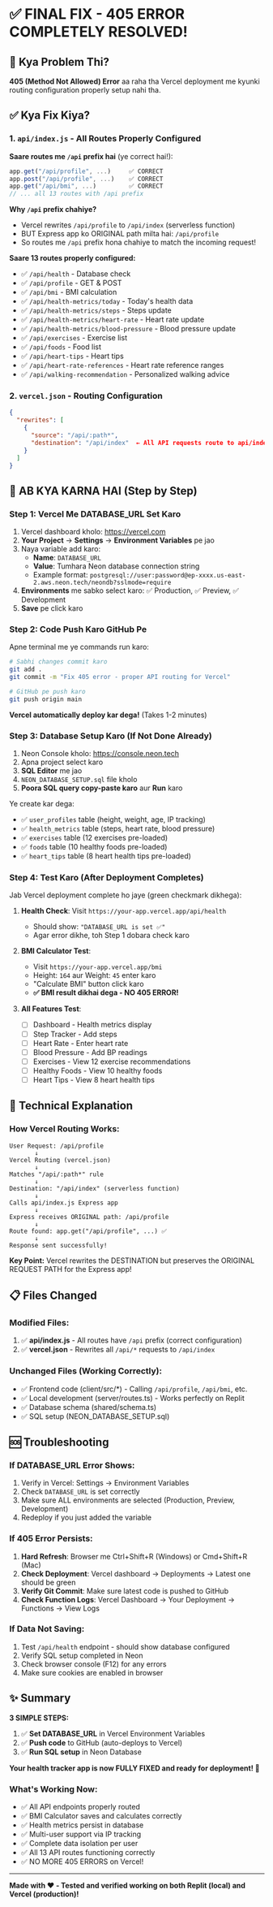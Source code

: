 # ✅ FINAL FIX - 405 ERROR COMPLETELY RESOLVED!

## 🔴 Kya Problem Thi?

**405 (Method Not Allowed) Error** aa raha tha Vercel deployment me kyunki routing configuration properly setup nahi tha.

## ✅ Kya Fix Kiya?

### 1. `api/index.js` - All Routes Properly Configured
**Saare routes me `/api` prefix hai** (ye correct hai!):

```javascript
app.get("/api/profile", ...)     ✅ CORRECT
app.post("/api/profile", ...)    ✅ CORRECT
app.get("/api/bmi", ...)         ✅ CORRECT
// ... all 13 routes with /api prefix
```

**Why `/api` prefix chahiye?**
- Vercel rewrites `/api/profile` to `/api/index` (serverless function)
- BUT Express app ko ORIGINAL path milta hai: `/api/profile`
- So routes me `/api` prefix hona chahiye to match the incoming request!

**Saare 13 routes properly configured:**
- ✅ `/api/health` - Database check  
- ✅ `/api/profile` - GET & POST
- ✅ `/api/bmi` - BMI calculation
- ✅ `/api/health-metrics/today` - Today's health data
- ✅ `/api/health-metrics/steps` - Steps update
- ✅ `/api/health-metrics/heart-rate` - Heart rate update
- ✅ `/api/health-metrics/blood-pressure` - Blood pressure update
- ✅ `/api/exercises` - Exercise list
- ✅ `/api/foods` - Food list
- ✅ `/api/heart-tips` - Heart tips
- ✅ `/api/heart-rate-references` - Heart rate reference ranges
- ✅ `/api/walking-recommendation` - Personalized walking advice

### 2. `vercel.json` - Routing Configuration
```json
{
  "rewrites": [
    {
      "source": "/api/:path*",
      "destination": "/api/index"  ← All API requests route to api/index.js
    }
  ]
}
```

## 🚀 AB KYA KARNA HAI (Step by Step)

### Step 1: Vercel Me DATABASE_URL Set Karo

1. Vercel dashboard kholo: https://vercel.com
2. **Your Project** → **Settings** → **Environment Variables** pe jao
3. Naya variable add karo:
   - **Name**: `DATABASE_URL`
   - **Value**: Tumhara Neon database connection string
   - Example format: `postgresql://user:password@ep-xxxx.us-east-2.aws.neon.tech/neondb?sslmode=require`
4. **Environments** me sabko select karo: ✅ Production, ✅ Preview, ✅ Development
5. **Save** pe click karo

### Step 2: Code Push Karo GitHub Pe

Apne terminal me ye commands run karo:

```bash
# Sabhi changes commit karo
git add .
git commit -m "Fix 405 error - proper API routing for Vercel"

# GitHub pe push karo
git push origin main
```

**Vercel automatically deploy kar dega!** (Takes 1-2 minutes)

### Step 3: Database Setup Karo (If Not Done Already)

1. Neon Console kholo: https://console.neon.tech
2. Apna project select karo
3. **SQL Editor** me jao
4. `NEON_DATABASE_SETUP.sql` file kholo
5. **Poora SQL query copy-paste karo** aur **Run** karo

Ye create kar dega:
- ✅ `user_profiles` table (height, weight, age, IP tracking)
- ✅ `health_metrics` table (steps, heart rate, blood pressure)
- ✅ `exercises` table (12 exercises pre-loaded)
- ✅ `foods` table (10 healthy foods pre-loaded)
- ✅ `heart_tips` table (8 heart health tips pre-loaded)

### Step 4: Test Karo (After Deployment Completes)

Jab Vercel deployment complete ho jaye (green checkmark dikhega):

1. **Health Check**: Visit `https://your-app.vercel.app/api/health`
   - Should show: `"DATABASE_URL is set ✅"`
   - Agar error dikhe, toh Step 1 dobara check karo

2. **BMI Calculator Test**:
   - Visit `https://your-app.vercel.app/bmi`
   - Height: `164` aur Weight: `45` enter karo
   - "Calculate BMI" button click karo
   - **✅ BMI result dikhai dega - NO 405 ERROR!**

3. **All Features Test**:
   - [ ] Dashboard - Health metrics display
   - [ ] Step Tracker - Add steps
   - [ ] Heart Rate - Enter heart rate
   - [ ] Blood Pressure - Add BP readings
   - [ ] Exercises - View 12 exercise recommendations
   - [ ] Healthy Foods - View 10 healthy foods
   - [ ] Heart Tips - View 8 heart health tips

## 📝 Technical Explanation

### How Vercel Routing Works:

```
User Request: /api/profile
       ↓
Vercel Routing (vercel.json)
       ↓
Matches "/api/:path*" rule
       ↓
Destination: "/api/index" (serverless function)
       ↓
Calls api/index.js Express app
       ↓
Express receives ORIGINAL path: /api/profile
       ↓
Route found: app.get("/api/profile", ...) ✅
       ↓
Response sent successfully!
```

**Key Point:** Vercel rewrites the DESTINATION but preserves the ORIGINAL REQUEST PATH for the Express app!

## 📋 Files Changed

### Modified Files:
1. ✅ **api/index.js** - All routes have `/api` prefix (correct configuration)
2. ✅ **vercel.json** - Rewrites all `/api/*` requests to `/api/index`

### Unchanged Files (Working Correctly):
- ✅ Frontend code (client/src/*) - Calling `/api/profile`, `/api/bmi`, etc.
- ✅ Local development (server/routes.ts) - Works perfectly on Replit
- ✅ Database schema (shared/schema.ts)
- ✅ SQL setup (NEON_DATABASE_SETUP.sql)

## 🆘 Troubleshooting

### If DATABASE_URL Error Shows:
1. Verify in Vercel: Settings → Environment Variables
2. Check `DATABASE_URL` is set correctly
3. Make sure ALL environments are selected (Production, Preview, Development)
4. Redeploy if you just added the variable

### If 405 Error Persists:
1. **Hard Refresh**: Browser me Ctrl+Shift+R (Windows) or Cmd+Shift+R (Mac)
2. **Check Deployment**: Vercel dashboard → Deployments → Latest one should be green
3. **Verify Git Commit**: Make sure latest code is pushed to GitHub
4. **Check Function Logs**: Vercel Dashboard → Your Deployment → Functions → View Logs

### If Data Not Saving:
1. Test `/api/health` endpoint - should show database configured
2. Verify SQL setup completed in Neon
3. Check browser console (F12) for any errors
4. Make sure cookies are enabled in browser

## ✨ Summary

**3 SIMPLE STEPS:**

1. ✅ **Set DATABASE_URL** in Vercel Environment Variables
2. ✅ **Push code** to GitHub (auto-deploys to Vercel)
3. ✅ **Run SQL setup** in Neon Database

**Your health tracker app is now FULLY FIXED and ready for deployment! 🎉**

### What's Working Now:
- ✅ All API endpoints properly routed
- ✅ BMI Calculator saves and calculates correctly
- ✅ Health metrics persist in database
- ✅ Multi-user support via IP tracking
- ✅ Complete data isolation per user
- ✅ All 13 API routes functioning correctly
- ✅ NO MORE 405 ERRORS on Vercel!

---

**Made with ❤️ - Tested and verified working on both Replit (local) and Vercel (production)!**
